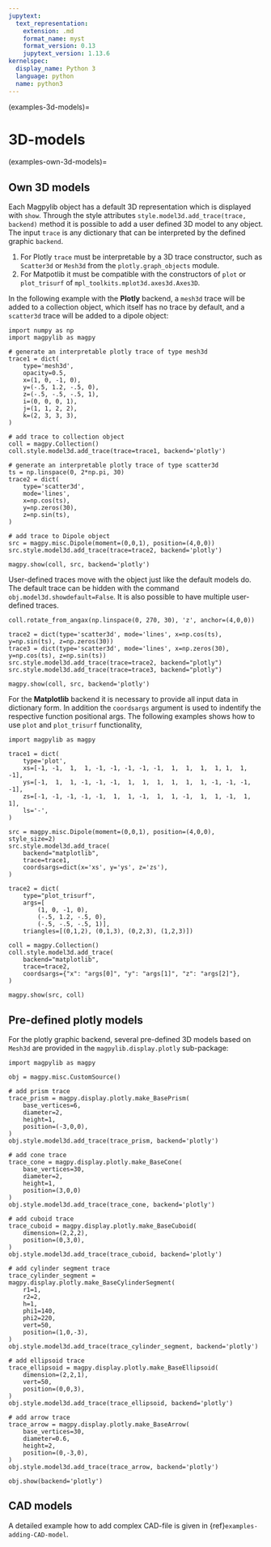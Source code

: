 ```yaml
---
jupytext:
  text_representation:
    extension: .md
    format_name: myst
    format_version: 0.13
    jupytext_version: 1.13.6
kernelspec:
  display_name: Python 3
  language: python
  name: python3
---
```


(examples-3d-models)=

# 3D-models

(examples-own-3d-models)=
## Own 3D models

Each Magpylib object has a default 3D representation which is displayed with `show`. Through the style attributes `style.model3d.add_trace(trace, backend)` method it is possible to add a user defined 3D model to any object. The input `trace` is any dictionary that can be interpreted by the defined graphic `backend`.

1. For Plotly `trace` must be interpretable by a 3D trace constructor, such as `Scatter3d` or `Mesh3d` from the `plotly.graph_objects` module.
2. For Matpotlib it must be compatible with the constructors of `plot` or `plot_trisurf` of `mpl_toolkits.mplot3d.axes3d.Axes3D`.

In the following example with the **Plotly** backend, a `mesh3d` trace will be added to a collection object, which itself has no trace by default, and a `scatter3d` trace will be added to a dipole object:

```{code-cell} ipython3
import numpy as np
import magpylib as magpy

# generate an interpretable plotly trace of type mesh3d
trace1 = dict(
    type='mesh3d',
    opacity=0.5,
    x=(1, 0, -1, 0),
    y=(-.5, 1.2, -.5, 0),
    z=(-.5, -.5, -.5, 1),
    i=(0, 0, 0, 1),
    j=(1, 1, 2, 2),
    k=(2, 3, 3, 3),
)

# add trace to collection object
coll = magpy.Collection()
coll.style.model3d.add_trace(trace=trace1, backend='plotly')

# generate an interpretable plotly trace of type scatter3d
ts = np.linspace(0, 2*np.pi, 30)
trace2 = dict(
    type='scatter3d',
    mode='lines',
    x=np.cos(ts),
    y=np.zeros(30),
    z=np.sin(ts),
)

# add trace to Dipole object
src = magpy.misc.Dipole(moment=(0,0,1), position=(4,0,0))
src.style.model3d.add_trace(trace=trace2, backend='plotly')

magpy.show(coll, src, backend='plotly')
```

User-defined traces move with the object just like the default models do. The default trace can be hidden with the command `obj.model3d.showdefault=False`. It is also possible to have multiple user-defined traces.

```{code-cell} ipython3
coll.rotate_from_angax(np.linspace(0, 270, 30), 'z', anchor=(4,0,0))

trace2 = dict(type='scatter3d', mode='lines', x=np.cos(ts), y=np.sin(ts), z=np.zeros(30))
trace3 = dict(type='scatter3d', mode='lines', x=np.zeros(30), y=np.cos(ts), z=np.sin(ts))
src.style.model3d.add_trace(trace=trace2, backend="plotly")
src.style.model3d.add_trace(trace=trace3, backend="plotly")

magpy.show(coll, src, backend='plotly')
```

For the **Matplotlib** backend it is necessary to provide all input data in dictionary form. In addition the `coordsargs` argument is used to indentify the respective function positional args. The following examples shows how to use `plot` and `plot_trisurf` functionality,

```{code-cell} ipython3
import magpylib as magpy

trace1 = dict(
    type='plot',
    xs=[-1, -1,  1,  1, -1, -1, -1, -1, -1,  1,  1,  1,  1, 1,  1, -1],
    ys=[-1,  1,  1, -1, -1, -1,  1,  1,  1,  1,  1,  1, -1, -1, -1, -1],
    zs=[-1, -1, -1, -1, -1,  1,  1, -1,  1,  1, -1,  1,  1, -1,  1,  1],
    ls='-',
)

src = magpy.misc.Dipole(moment=(0,0,1), position=(4,0,0), style_size=2)
src.style.model3d.add_trace(
    backend="matplotlib",
    trace=trace1,
    coordsargs=dict(x='xs', y='ys', z='zs'),
)

trace2 = dict(
    type="plot_trisurf",
    args=[
        (1, 0, -1, 0),
        (-.5, 1.2, -.5, 0),
        (-.5, -.5, -.5, 1)],
    triangles=[(0,1,2), (0,1,3), (0,2,3), (1,2,3)])

coll = magpy.Collection()
coll.style.model3d.add_trace(
    backend="matplotlib",
    trace=trace2,
    coordsargs={"x": "args[0]", "y": "args[1]", "z": "args[2]"},
)

magpy.show(src, coll)
```

## Pre-defined plotly models

For the plotly graphic backend, several pre-defined 3D models based on `Mesh3d` are provided in the `magpylib.display.plotly` sub-package:

```{code-cell} ipython3
import magpylib as magpy

obj = magpy.misc.CustomSource()

# add prism trace
trace_prism = magpy.display.plotly.make_BasePrism(
    base_vertices=6,
    diameter=2,
    height=1,
    position=(-3,0,0),
)
obj.style.model3d.add_trace(trace_prism, backend='plotly')

# add cone trace
trace_cone = magpy.display.plotly.make_BaseCone(
    base_vertices=30,
    diameter=2,
    height=1,
    position=(3,0,0)
)
obj.style.model3d.add_trace(trace_cone, backend='plotly')

# add cuboid trace
trace_cuboid = magpy.display.plotly.make_BaseCuboid(
    dimension=(2,2,2),
    position=(0,3,0),
)
obj.style.model3d.add_trace(trace_cuboid, backend='plotly')

# add cylinder segment trace
trace_cylinder_segment = magpy.display.plotly.make_BaseCylinderSegment(
    r1=1,
    r2=2,
    h=1,
    phi1=140,
    phi2=220,
    vert=50,
    position=(1,0,-3),
)
obj.style.model3d.add_trace(trace_cylinder_segment, backend='plotly')

# add ellipsoid trace
trace_ellipsoid = magpy.display.plotly.make_BaseEllipsoid(
    dimension=(2,2,1),
    vert=50,
    position=(0,0,3),
)
obj.style.model3d.add_trace(trace_ellipsoid, backend='plotly')

# add arrow trace
trace_arrow = magpy.display.plotly.make_BaseArrow(
    base_vertices=30,
    diameter=0.6,
    height=2,
    position=(0,-3,0),
)
obj.style.model3d.add_trace(trace_arrow, backend='plotly')

obj.show(backend='plotly')
```

## CAD models

A detailed example how to add complex CAD-file is given in {ref}`examples-adding-CAD-model`.
